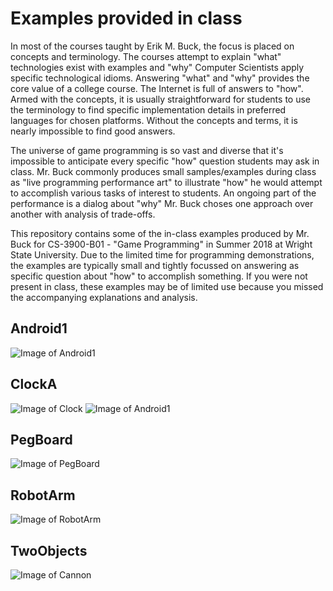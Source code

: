 # Examples provided in class

In most of the courses taught by Erik M. Buck, the focus is placed on concepts and terminology. The courses attempt to explain "what" technologies exist with examples and "why" Computer Scientists apply specific technological idioms. Answering "what" and "why" provides the core value of a college course. The Internet is full of answers to "how". Armed with the concepts, it is usually straightforward for students to use the terminology to find specific implementation details in preferred languages for chosen platforms. Without the concepts and terms, it is nearly impossible to find good answers.

The universe of game programming is so vast and diverse that it's impossible to anticipate every specific "how" question students may ask in class. Mr. Buck commonly produces small samples/examples during class as "live programming performance art" to illustrate "how" he would attempt to accomplish various tasks of interest to students. An ongoing part of the performance is a dialog about "why" Mr. Buck choses one approach over another with analysis of trade-offs.

This repository contains some of the in-class examples produced by Mr. Buck for CS-3900-B01 - "Game Programming" in Summer 2018 at Wright State University. Due to the limited time for programming demonstrations, the examples are typically small and tightly focussed on answering as specific question about "how" to accomplish something. If you were not present in class, these examples may be of limited use because you missed the accompanying explanations and analysis.

## Android1
![Image of Android1](http://cdn.rawgit.com/erikbuck/Unity3D_Examples/master/Android1/Android1.png)

## ClockA
![Image of Clock](http://cdn.rawgit.com/erikbuck/Unity3D_Examples/master/ClockA/Clock.png)
![Image of Android1](http://cdn.rawgit.com/erikbuck/Unity3D_Examples/master/ClockA/MerryGoRound.png)

## PegBoard
![Image of PegBoard](http://cdn.rawgit.com/erikbuck/Unity3D_Examples/master/PegBoard/PegBoard.png)

## RobotArm
![Image of RobotArm](http://cdn.rawgit.com/erikbuck/Unity3D_Examples/master/RobotArm/RobotArm.png)

## TwoObjects
![Image of Cannon](http://cdn.rawgit.com/erikbuck/Unity3D_Examples/master/TwoObjects/Cannon.png)
